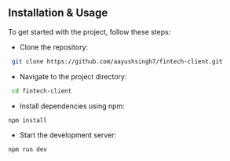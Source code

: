 ## Installation & Usage

To get started with the project, follow these steps:

- Clone the repository:

```bash
 git clone https://github.com/aayushsingh7/fintech-client.git
```

- Navigate to the project directory:

```bash
 cd fintech-client
```

- Install dependencies using npm:

```bash
npm install
```

- Start the development server:

```bash
npm run dev
```
